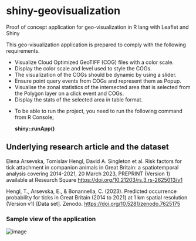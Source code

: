 # shiny-geovisualization
Proof of concept application for geo-visualization in R lang with Leaflet and Shiny

This geo-visualization application is prepared to comply with the following requirements.

- Visualize Cloud Optimized GeoTIFF (COG) files with a color scale.
- Display the color scale and level used to style the COGs.
- The visualization of the COGs should be dynamic by using a slider. 
- Ensure point query events from COGs and represent them as Popup.
- Visualise the zonal statistics of the intersected area that is selected from the Polygon layer on a click event and COGs.
- Display the stats of the selected area in table format.

* To be able to run the project, you need to run the following command from R Console;

  **shiny::runApp()**






## Underlying research article and the dataset

  Elena Arsevska, Tomislav Hengl, David A. Singleton et al. Risk factors for tick attachment in companion animals in Great Britain: a spatiotemporal analysis covering 2014-2021, 20 March 2023, PREPRINT (Version 1) available at Research Square https://doi.org/10.21203/rs.3.rs-2625013/v1
 
  Hengl, T., Arsevska, E., & Bonannella, C. (2023). Predicted occurrence probability for ticks in Great Britain (2014 to 2021) at 1 km spatial resolution (Version v1) [Data set]. Zenodo. https://doi.org/10.5281/zenodo.7625175


### Sample view of the application

![image](https://github.com/OpenGeoHub/shiny-geovisualization/assets/34002197/a19b486c-efb6-44f9-8e5a-6e804e0302d2)
